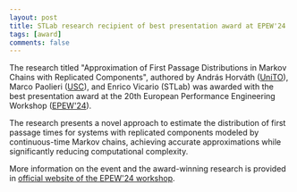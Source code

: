 ```yaml
---
layout: post
title: STLab research recipient of best presentation award at EPEW'24
tags: [award]
comments: false
---
```


The research titled "Approximation of First Passage Distributions in Markov Chains with Replicated Components", authored by András Horváth ([UniTO](https://www.unito.it/)), Marco Paolieri ([USC](https://www.usc.edu/)), and Enrico Vicario (STLab) was awarded with the best presentation award at the 20th European Performance Engineering Workshop ([EPEW'24](https://epew-workshop.github.io/)).


The research presents a novel approach to estimate the distribution of first passage times for systems with replicated components modeled by continuous-time Markov chains, achieving accurate approximations while significantly reducing computational complexity.

More information on the event and the award-winning research is provided in [official website of the EPEW'24 workshop](https://epew-workshop.github.io/).
